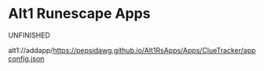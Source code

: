 # Alt1 Runescape Apps
UNFINISHED

alt1://addapp/https://pepsidawg.github.io/Alt1RsApps/Apps/ClueTracker/appconfig.json
